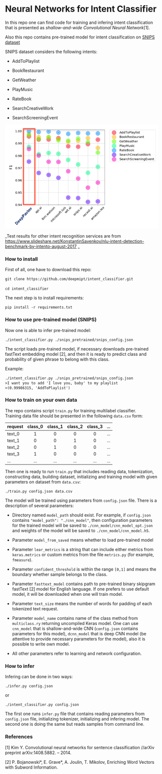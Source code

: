 # Neural Networks for Intent Classifier

In this repo one can find code for training and infering intent classification
that is presented as _shallow-and-wide Convolutional Neural Network_[1].


Also this repo contains pre-trained model for intent classification on [SNIPS dataset](https://github.com/snipsco/nlu-benchmark/tree/master/2017-06-custom-intent-engines)

SNIPS dataset considers the following intents:

- AddToPlaylist

- BookRestaurant

- GetWeather

- PlayMusic

- RateBook

- SearchCreativeWork

- SearchScreeningEvent

![Test results on SNIPS dataset](dp_ir_snips.png)

_Test results for other intent recognition services are from https://www.slideshare.net/KonstantinSavenkov/nlu-intent-detection-benchmark-by-intento-august-2017 _


### How to install

First of all, one have to download this repo:

```
git clone https://github.com/deepmipt/intent_classifier.git

cd intent_classifier
```

The next step is to install requirements:

```
pip install -r requirements.txt
```


### How to use pre-trained model (SNIPS)

Now one is able to infer pre-trained model:

```
./intent_classifier.py ./snips_pretrained/snips_config.json
```

The script loads pre-trained model, if necessary downloads pre-trained fastText embedding model [2],
and then it is ready to predict class and probability of given phrase to belong with this class.

Example:
```
./intent_classifier.py ./snips_pretrained/snips_config.json
>I want you to add 'I love you, baby' to my playlist
>(0.99986315, 'AddToPlaylist')
```

### How to train on your own data

The repo contains  script `train.py` for training multilabel classifier.  
Training data file should be presented in the following `data.csv` form:

| request      |class_0|class_1|class_2|class_3| ...|
|------------- |:-----:|:-----:|:-----:|:-----:|:--:|
| text_0       | 1     | 0     | 0     |0      |... |
| text_1       | 0     | 0     | 1     |0      |... |
| text_2       | 0     | 1     | 0     |0      |... |
| text_3       | 1     | 0     | 0     |0      |... |
| ...          | ...   | ...   | ...   |...    |... ||

Then one is ready to run `train.py` that includes reading data, tokenization, constructing data, 
building dataset, initializing and training model with given parameters on dataset from `data.csv`:

```
./train.py config.json data.csv 
```

The model will be trained using parameters from `config.json` file. 
There is a description of several parameters:
 
- Directory named `model_path` should exist. 
For example, if `config.json` contains `"model_path": "./cnn_model"`, 
then configuration parameters for the trained model will be saved to `./cnn_model/cnn_model_opt.json` 
and weights of the model will be saved to `./cnn_model/cnn_model.h5`.

- Parameter `model_from_saved` means whether to load pre-trained model

- Parameter `lear_metrics` is a string that can include either metrics from `keras.metrics` 
or custom metrics from the file `metrics.py` (for example, `fmeasure`).

- Parameter `confident_threshold` is within the range `[0,1]` 
and means the boundary whether sample belongs to the class.

- Parameter `fasttext_model` contains path to pre-trained binary skipgram fastText [2] model for English language. 
If one prefers to use default model, it will be downloaded when one will train model.

- Parameter `text_size` means the number of words for padding of each tokenized text request.

- Parameter `model_name` contains name of the class method from `multiclass.ry` returning uncompiled Keras model.
One can use `cnn_model`  that is shallow-and-wide CNN (`config.json` contains parameters for this model),
`dcnn_model` that is deep CNN model (be attentive to provide necessary parameters for the model),
also it is possible to write  own model.

- All other parameters refer to learning and network configuration.

### How to infer

Infering can be done in two ways:
```
./infer.py config.json
```
or
```
./intent_classifier.py config.json
```

The first one runs `infer.py` file that contains reading parameters from `config.json` file, initializing tokenizer,
initializing and infering model. The second one is doing the same but reads samples from command line.




### References

[1] Kim Y. Convolutional neural networks for sentence classification //arXiv preprint arXiv:1408.5882. – 2014.

[2] P. Bojanowski*, E. Grave*, A. Joulin, T. Mikolov, Enriching Word Vectors with Subword Information.
